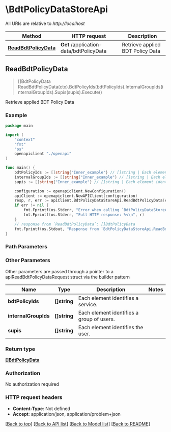 # \BdtPolicyDataStoreApi

All URIs are relative to *http://localhost*

Method | HTTP request | Description
------------- | ------------- | -------------
[**ReadBdtPolicyData**](BdtPolicyDataStoreApi.md#ReadBdtPolicyData) | **Get** /application-data/bdtPolicyData | Retrieve applied BDT Policy Data



## ReadBdtPolicyData

> []BdtPolicyData ReadBdtPolicyData(ctx).BdtPolicyIds(bdtPolicyIds).InternalGroupIds(internalGroupIds).Supis(supis).Execute()

Retrieve applied BDT Policy Data

### Example

```go
package main

import (
    "context"
    "fmt"
    "os"
    openapiclient "./openapi"
)

func main() {
    bdtPolicyIds := []string{"Inner_example"} // []string | Each element identifies a service. (optional)
    internalGroupIds := []string{"Inner_example"} // []string | Each element identifies a group of users. (optional)
    supis := []string{"Inner_example"} // []string | Each element identifies the user. (optional)

    configuration := openapiclient.NewConfiguration()
    apiClient := openapiclient.NewAPIClient(configuration)
    resp, r, err := apiClient.BdtPolicyDataStoreApi.ReadBdtPolicyData(context.Background()).BdtPolicyIds(bdtPolicyIds).InternalGroupIds(internalGroupIds).Supis(supis).Execute()
    if err != nil {
        fmt.Fprintf(os.Stderr, "Error when calling `BdtPolicyDataStoreApi.ReadBdtPolicyData``: %v\n", err)
        fmt.Fprintf(os.Stderr, "Full HTTP response: %v\n", r)
    }
    // response from `ReadBdtPolicyData`: []BdtPolicyData
    fmt.Fprintf(os.Stdout, "Response from `BdtPolicyDataStoreApi.ReadBdtPolicyData`: %v\n", resp)
}
```

### Path Parameters



### Other Parameters

Other parameters are passed through a pointer to a apiReadBdtPolicyDataRequest struct via the builder pattern


Name | Type | Description  | Notes
------------- | ------------- | ------------- | -------------
 **bdtPolicyIds** | **[]string** | Each element identifies a service. | 
 **internalGroupIds** | **[]string** | Each element identifies a group of users. | 
 **supis** | **[]string** | Each element identifies the user. | 

### Return type

[**[]BdtPolicyData**](BdtPolicyData.md)

### Authorization

No authorization required

### HTTP request headers

- **Content-Type**: Not defined
- **Accept**: application/json, application/problem+json

[[Back to top]](#) [[Back to API list]](../README.md#documentation-for-api-endpoints)
[[Back to Model list]](../README.md#documentation-for-models)
[[Back to README]](../README.md)


